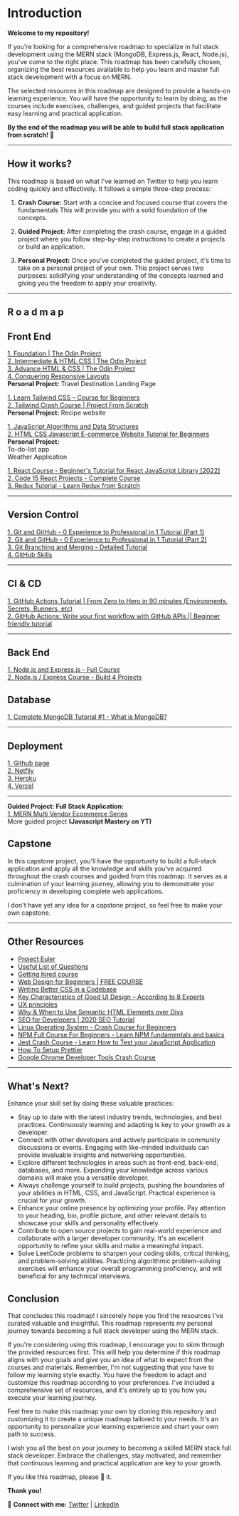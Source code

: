 # Introduction 

**Welcome to my repository!**


If you're looking for a comprehensive roadmap to specialize in full stack development using the MERN stack (MongoDB, Express.js, React, Node.js), you've come to the right place. This roadmap has been carefully chosen, organizing the best resources available to help you learn and master full stack development with a focus on MERN.

The selected resources in this roadmap are designed to provide a hands-on learning experience. You will have the opportunity to learn by doing, as the courses include exercises, challenges, and guided projects that facilitate easy learning and practical application.

 

**By the end of the roadmap you will be able to build full stack application from scratch! 🚀**



---

## How it works? 
This roadmap is based on what I've learned on Twitter to help you learn coding quickly and effectively. It follows a simple three-step process:

1. **Crash Course:** Start with a concise and focused course that covers the fundamentals This will provide you with a solid foundation of the concepts.

2. **Guided Project:** After completing the crash course, engage in a guided project where you follow step-by-step instructions to create a projects or build an application. 

3. **Personal Project:** Once you've completed the guided project, it's time to take on a personal project of your own. This project serves two purposes: solidifying your understanding of the concepts learned and giving you the freedom to apply your creativity. 


---


## R o a d m a p 
## **Front End**


[1. Foundation | The Odin Project ](https://www.theodinproject.com/paths/foundations/courses/foundations)<br>
[2. Intermediate & HTML CSS | The Odin Project ](https://www.theodinproject.com/paths/full-stack-javascript/courses/intermediate-html-and-css)<br>
[3. Advance HTML & CSS | The Odin Project ](https://www.theodinproject.com/paths/full-stack-javascript/courses/advanced-html-and-css)<br> 
[4. Conquering Responsive Layouts ](https://courses.kevinpowell.co/conquering-responsive-layouts)<br>
  **Personal Project:** 
  Travel Destination Landing Page 


 [1. Learn Tailwind CSS – Course for Beginners ](https://www.youtube.com/watch?v=ft30zcMlFao)<br>
 [2. Tailwind Crash Course | Project From Scratch ](https://www.youtube.com/watch?v=dFgzHOX84xQ&t=62s)<br>
**Personal Project:** 
 Recipe website

 [1. JavaScript Algorithms and Data Structures ](https://www.freecodecamp.org/learn/javascript-algorithms-and-data-structures/)<br>
 [2. HTML CSS Javascript E-commerce Website Tutorial for Beginners ](https://www.youtube.com/watch?v=b3Gqq_k-g24)<br>
**Personal Project:** <br>
 To-do-list app<br>
 Weather Application

 [1. React Course - Beginner's Tutorial for React JavaScript Library [2022] ](https://www.youtube.com/watch?v=bMknfKXIFA8)<br>
 [2. Code 15 React Projects - Complete Course](https://www.youtube.com/watch?v=a_7Z7C_JCyo&t=173s)<br>
 [3. Redux Tutorial - Learn Redux from Scratch ](https://www.youtube.com/watch?v=poQXNp9ItL4)<br>

---
 
## **Version Control** 
[1. Git and GitHub - 0 Experience to Professional in 1 Tutorial (Part 1) ](https://www.youtube.com/watch?v=hrTQipWp6co&list=PLEPye7A7EcQZrT3VSBb7jtxnxIfY3yyG6&index=5)<br>
[2. Git and GitHub - 0 Experience to Professional in 1 Tutorial (Part 2) ](https://www.youtube.com/watch?v=1ibmWyt8hfw&list=PLEPye7A7EcQZrT3VSBb7jtxnxIfY3yyG6&index=6)<br>
[3. Git Branching and Merging - Detailed Tutorial ](https://www.youtube.com/watch?v=Q1kHG842HoI&list=PLEPye7A7EcQZrT3VSBb7jtxnxIfY3yyG6&index=7)<br>
[4. GitHub Skills](https://skills.github.com/#first-day-on-github)

---

## **CI & CD**
[1. GitHub Actions Tutorial | From Zero to Hero in 90 minutes (Environments, Secrets, Runners, etc)
](https://www.youtube.com/watch?v=TLB5MY9BBa4)<br>
[2. GitHub Actions: Write your first workflow with GitHub APIs || Beginner friendly tutorial ](https://www.youtube.com/watch?v=-hVG9z0fCac&list=PLArH6NjfKsUhvGHrpag7SuPumMzQRhUKY)<br>

---

## **Back End** 
[1. Node.js and Express.js - Full Course ](https://www.youtube.com/watch?v=Oe421EPjeBE)<br>
[2. Node.js / Express Course - Build 4 Projects ](https://www.youtube.com/watch?v=qwfE7fSVaZM)<br>


## **Database** 
[1. Complete MongoDB Tutorial #1 - What is MongoDB? ](https://www.youtube.com/watch?v=ExcRbA7fy_A&list=PL4cUxeGkcC9h77dJ-QJlwGlZlTd4ecZOA)<br>

---

## **Deployment**
[1. Github page ](https://docs.github.com/en/pages/getting-started-with-github-pages/about-github-pages)<br>
[2. Netfliy ](https://docs.netlify.com/)<br>
[3. Heroku ](https://devcenter.heroku.com/categories/reference)<br>
[4. Vercel ](https://vercel.com/docs)<br>

---

**Guided Project: Full Stack Application:**<br>
[1. MERN Multi Vendor Ecommerce Series ](https://www.youtube.com/playlist?list=PLyah27R0n8V4Kcao94Qlt-xJ0bHxZfBjk) <br>
 More guided project  **(Javascript Mastery on YT)**   

## **Capstone**
In this capstone project, you'll have the opportunity to build a full-stack application and apply all the knowledge and skills you've acquired throughout the crash courses and guided from this roadmap. It serves as a culmination of your learning journey, allowing you to demonstrate your proficiency in developing complete web applications. 

I don't have yet any idea for a capstone project, so feel free to make your own capstone.

---



## **Other Resources**
- [Project Euler ](https://www.freecodecamp.org/learn/project-euler/)
- [Useful List of Questions ](https://bigfrontend.dev/list)
- [Getting hired course ](https://www.theodinproject.com/paths/full-stack-javascript/courses/getting-hired)
- [Web Design for Beginners | FREE COURSE ](https://www.youtube.com/watch?v=B-ytMSuwbf8&list=PLgGbWId6zgaVEv9ivPTDsY1ZbR9hMBpLU)<br>
- [Writing Better CSS in a Codebase ](https://chiamakaikeanyi.dev/writing-better-css-in-a-codebase/)
- [Key Characteristics of Good UI Design – According to 8 Experts ](https://www.uxpin.com/studio/blog/good-ui-design-characteristics/)
- [UX principles ](https://lawsofux.com/)<br>
- [Why & When to Use Semantic HTML Elements over Divs](https://www.youtube.com/watch?v=bOUhq46fd5g&t=11s)<br>
- [SEO for Developers | 2020 SEO Tutorial ](https://www.youtube.com/watch?v=JSm4aQl4w_U)<br>
- [Linux Operating System - Crash Course for Beginners](https://www.youtube.com/watch?v=ROjZy1WbCIA)<br>
- [NPM Full Course For Beginners - Learn NPM fundamentals and basics](https://www.youtube.com/watch?v=cjoTTSbOuG0)<br>
- [Jest Crash Course - Learn How to Test your JavaScript Application](https://www.youtube.com/watch?v=ajiAl5UNzBU)<br>
- [How To Setup Prettier](https://www.youtube.com/watch?v=DqfQ4DPnRqI)<br>
- [Google Chrome Developer Tools Crash Course](https://www.youtube.com/watch?v=x4q86IjJFag)
---

## **What's Next?**

Enhance your skill set by doing these valuable practices:

- Stay up to date with the latest industry trends, technologies, and best practices. Continuously learning and adapting is key to your growth as a developer.
- Connect with other developers and actively participate in community discussions or events. Engaging with like-minded individuals can provide invaluable insights and networking opportunities.
- Explore different technologies in areas such as front-end, back-end, databases, and more. Expanding your knowledge across various domains will make you a versatile developer.
- Always challenge yourself to build projects, pushing the boundaries of your abilities in HTML, CSS, and JavaScript. Practical experience is crucial for your growth.
- Enhance your online presence by optimizing your profile. Pay attention to your heading, bio, profile picture, and other relevant details to showcase your skills and personality effectively.
- Contribute to open source projects to gain real-world experience and collaborate with a larger developer community. It's an excellent opportunity to refine your skills and make a meaningful impact.
- Solve LeetCode problems to sharpen your coding skills, critical thinking, and problem-solving abilities. Practicing algorithmic problem-solving exercises will enhance your overall programming proficiency, and will beneficial for any technical interviews.





## **Conclusion**
That concludes this roadmap! I sincerely hope you find the resources I've curated valuable and insightful. This roadmap represents my personal journey towards becoming a full stack developer using the MERN stack.

If you're considering using this roadmap, I encourage you to skim through the provided resources first. This will help you determine if this roadmap aligns with your goals and give you an idea of what to expect from the courses and materials. Remember, I'm not suggesting that you have to follow my learning style exactly. You have the freedom to adapt and customize this roadmap according to your preferences. I've included a comprehensive set of resources, and it's entirely up to you how you execute your learning journey.

Feel free to make this roadmap your own by cloning this repository and customizing it to create a unique roadmap tailored to your needs. It's an opportunity to personalize your learning experience and chart your own path to success.

I wish you all the best on your journey to becoming a skilled MERN stack full stack developer. Embrace the challenges, stay motivated, and remember that continuous learning and practical application are key to your growth.


If you like this roadmap, please 🌟 it.

**Thank you!**



💫 **Connect with me:** [Twitter](https://twitter.com/jfmartinz) | [LinkedIn](https://www.linkedin.com/in/jfmartinz/)


